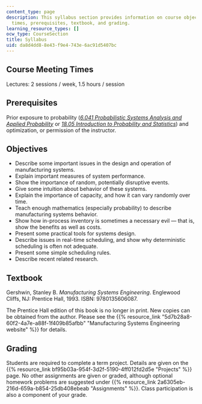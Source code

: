 ```yaml
---
content_type: page
description: This syllabus section provides information on course objectives, meeting
  times, prerequisites, textbook, and grading.
learning_resource_types: []
ocw_type: CourseSection
title: Syllabus
uid: da8d4dd8-8e43-f9e4-743e-6ac91d5407bc
---
```


Course Meeting Times
--------------------

Lectures: 2 sessions / week, 1.5 hours / session

Prerequisites
-------------

Prior exposure to probability ([_6.041 Probabilistic Systems Analysis and Applied Probability_](/courses/6-041-probabilistic-systems-analysis-and-applied-probability-fall-2010) or [_18.05 Introduction to Probability and Statistics_](/courses/18-05-introduction-to-probability-and-statistics-spring-2014)) and optimization, or permission of the instructor.

Objectives
----------

*   Describe some important issues in the design and operation of manufacturing systems.
*   Explain important measures of system performance.
*   Show the importance of random, potentially disruptive events.
*   Give some intuition about behavior of these systems.
*   Explain the importance of capacity, and how it can vary randomly over time.
*   Teach enough mathematics (especially probability) to describe manufacturing systems behavior.
*   Show how in-process inventory is sometimes a necessary evil — that is, show the benefits as well as costs.
*   Present some practical tools for systems design.
*   Describe issues in real-time scheduling, and show why deterministic scheduling is often not adequate.
*   Present some simple scheduling rules.
*   Describe recent related research.

Textbook
--------

Gershwin, Stanley B. _Manufacturing Systems Engineering_. Englewood Cliffs, NJ: Prentice Hall, 1993. ISBN: 9780135606087.

The Prentice Hall edition of this book is no longer in print. New copies can be obtained from the author. Please see the {{% resource_link "5d7b28a8-60f2-4a7e-a88f-1f409b85afbb" "Manufacturing Systems Engineering website" %}} for details.

Grading
-------

Students are required to complete a term project. Details are given on the {{% resource_link bf95b03a-954f-3d2f-5190-4ff012fd2d5e "Projects" %}} page. No other assignments are given or graded, although optional homework problems are suggested under {{% resource_link 2a6305eb-216d-659a-b854-25db408ebeab "Assignments" %}}. Class participation is also a component of your grade.